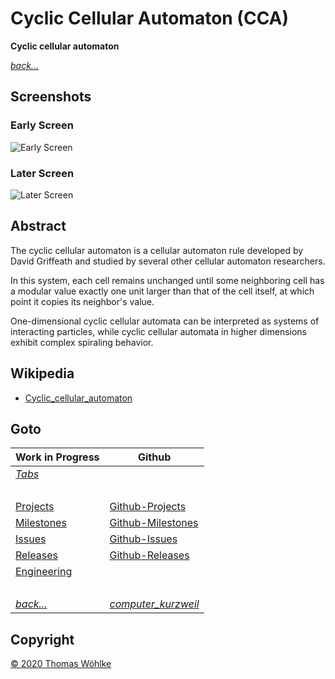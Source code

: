 # Cyclic Cellular Automaton (CCA)

**Cyclic cellular automaton**

*[back...](TABS.md)* 

## Screenshots

### Early Screen
![Early Screen](../../../../etc/tabs/img/cca/screen1.png)
### Later Screen
![Later Screen](../../../../etc/tabs/img/cca/screen2.png)

## Abstract
The cyclic cellular automaton is a cellular automaton rule developed by David Griffeath and studied by several other cellular automaton researchers.

In this system, each cell remains unchanged until some neighboring cell has a modular value exactly one unit larger than that of the cell itself, at which point it copies its neighbor's value.

One-dimensional cyclic cellular automata can be interpreted as systems of interacting particles, while cyclic cellular automata in higher dimensions exhibit complex spiraling behavior.

## Wikipedia
* [Cyclic_cellular_automaton](http://en.wikipedia.org/wiki/Cyclic_cellular_automaton)

## Goto

| Work in Progress | Github                          |
|------------------|---------------------------------|
| *[Tabs](TABS.md)* | &nbsp; |
| &nbsp; | &nbsp; |
| [Projects](../../../../src/main/site/markdown/PROJECTS.md)       | [Github-Projects](https://github.com/Computer-Kurzweil/computer_kurzweil/projects) |
| [Milestones](../../../../src/main/site/markdown/MILESTONES.md)   | [Github-Milestones](https://github.com/Computer-Kurzweil/computer_kurzweil/milestones) |
| [Issues](../../../../src/main/site/markdown/ISSUES.md)           | [Github-Issues](https://github.com/Computer-Kurzweil/computer_kurzweil/issues) |
| [Releases](../../../../src/main/site/markdown/RELEASES.md)       | [Github-Releases](https://github.com/Computer-Kurzweil/computer_kurzweil/releases) |
| [Engineering](../../../../src/main/site/markdown/ENGINEERING.md) | &nbsp; |
| &nbsp; | &nbsp; |
| *[back...](../../../../README.md)* | *[computer_kurzweil](https://github.com/Computer-Kurzweil/computer_kurzweil)* |

## Copyright
[&copy; 2020 Thomas W&ouml;hlke](../../../../src/main/site/markdown/LICENSE.code.md)

